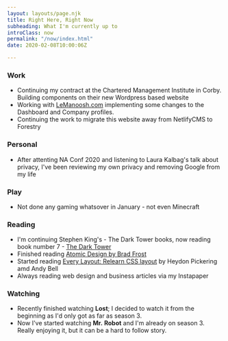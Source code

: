 ```yaml
---
layout: layouts/page.njk
title: Right Here, Right Now
subheading: What I'm currently up to
introClass: now
permalink: "/now/index.html"
date: 2020-02-08T10:00:06Z

---
```

### Work

* Continuing my contract at the Chartered Management Institute in Corby. Building components on their new Wordpress based website
* Working with [LeManoosh.com](https://www.lemanoosh.com "LeManoosh.com") implementing some changes to the Dashboard and Company profiles.
* Continuing the work to migrate this website away from NetlifyCMS to Forestry

### Personal

* After attenting NA Conf 2020 and listening to Laura Kalbag's talk about privacy, I've been reviewing my own privacy and removing Google from my life

### Play

* Not done any gaming whatsover in January - not even Minecraft

### Reading

* I'm continuing Stephen King's - The Dark Tower books, now reading book number 7 - [The Dark Tower](https://www.goodreads.com/book/show/12982158-the-dark-tower "The Dark Tower")
* Finished reading [Atomic Design by Brad Frost](https://www.goodreads.com/book/show/35496817-atomic-design "Atomic Design by Brad Frost")
* Started reading [Every Layout: Relearn CSS layout](https://www.goodreads.com/book/show/48932917-every-layout "Every Layout: Relearn CSS layout") by  Heydon Pickering amd Andy Bell
* Always reading web design and business articles via my Instapaper

### Watching

* Recently finished watching **Lost**; I decided to watch it from the beginning as I'd only got as far as season 3. 
* Now I've started watching **Mr.** **Robot** and I'm already on season 3. Really enjoying it, but it can be a hard to follow story. 